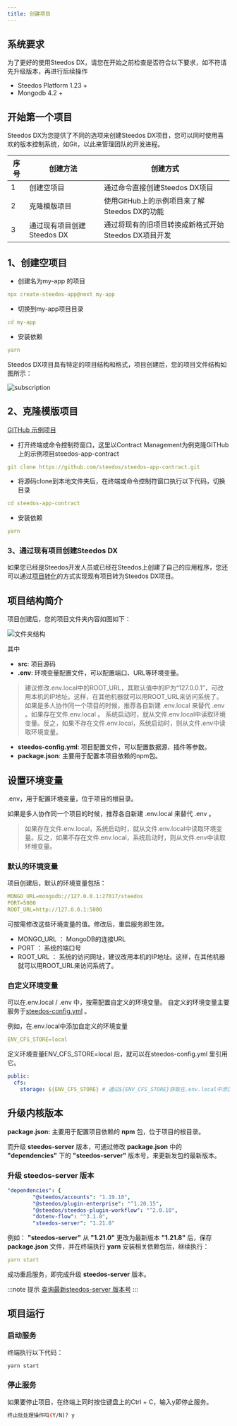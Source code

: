 ```yaml
---
title: 创建项目
---
```


## 系统要求

为了更好的使用Steedos DX，请您在开始之前检查是否符合以下要求，如不符请先升级版本，再进行后续操作

- Steedos Platform 1.23 +
- Mongodb 4.2 +

## 开始第一个项目

Steedos DX为您提供了不同的选项来创建Steedos DX项目，您可以同时使用喜欢的版本控制系统，如Git，以此来管理团队的开发进程。

|  序号   |  创建方法   | 创建方式  |
|  ----  |  ----  |  ----  |
|  1   | 创建空项目  | 通过命令直接创建Steedos DX项目 |
|  2   | 克隆模版项目  | 使用GitHub上的示例项目来了解Steedos DX的功能 |
|  3   | 通过现有项目创建Steedos DX  | 通过将现有的旧项目转换成新格式开始Steedos DX项目开发 |

## 1、创建空项目

- 创建名为my-app 的项目

```yml
npx create-steedos-app@next my-app
```

- 切换到my-app项目目录

```yml
cd my-app
```

- 安装依赖

```yml
yarn
```

Steedos DX项目具有特定的项目结构和格式，项目创建后，您的项目文件结构如图所示：

![subscription](/assets/dx/project_setup/project_setup01.png)

## 2、克隆模版项目

[GITHub 示例项目](https://github.com/steedos/awesome-steedos-apps)

- 打开终端或命令控制符窗口，这里以Contract Management为例克隆GITHub上的示例项目steedos-app-contract

```yml
git clone https://github.com/steedos/steedos-app-contract.git
```

- 将源码clone到本地文件夹后，在终端或命令控制符窗口执行以下代码，切换目录

```yml
cd steedos-app-contract
```

- 安装依赖

```yml
yarn
```

### 3、通过现有项目创建Steedos DX

如果您已经是Steedos开发人员或已经在Steedos上创建了自己的应用程序，您还可以通过[项目转化](/developer/cli/cli_convert)的方式实现现有项目转为Steedos DX项目。

## 项目结构简介

项目创建后，您的项目文件夹内容如图如下：

![文件夹结构](/assets/文件夹结构1.png)

其中

- **src**: 项目源码
- **.env**: 环境变量配置文件，可以配置端口、URL等环境变量。

> 建议修改.env.local中的ROOT_URL，其默认值中的IP为“127.0.0.1”，可改用本机的IP地址。这样，在其他机器就可以用ROOT_URL来访问系统了。
> 如果是多人协作同一个项目的时候，推荐各自新建 .env.local 来替代 .env 。如果存在文件.env.local 。 系统启动时，就从文件.env.local中读取环境变量。反之，如果不存在文件.env.local，系统启动时，则从文件.env中读取环境变量。

- **steedos-config.yml**: 项目配置文件，可以配置数据源、插件等参数。
- **package.json**: 主要用于配置本项目依赖的npm包。

## 设置环境变量

.env，用于配置环境变量，位于项目的根目录。

如果是多人协作同一个项目的时候，推荐各自新建 .env.local 来替代 .env 。

> 如果存在文件.env.local，系统启动时，就从文件.env.local中读取环境变量。反之，如果不存在文件.env.local，系统启动时，则从文件.env中读取环境变量。

### 默认的环境变量

项目创建后，默认的环境变量包括：

```yml
MONGO_URL=mongodb://127.0.0.1:27017/steedos
PORT=5000
ROOT_URL=http://127.0.0.1:5000
```

可按需修改这些环境变量的值。修改后，重启服务即生效。

- MONGO_URL ： MongoDB的连接URL
- PORT ： 系统的端口号
- ROOT_URL ： 系统的访问网址，建议改用本机的IP地址。这样，在其他机器就可以用ROOT_URL来访问系统了。

### 自定义环境变量

可以在.env.local / .env 中，按需配置自定义的环境变量。 自定义的环境变量主要服务于[steedos-config.yml](https://www.steedos.com/developer/steedos_config) 。

例如，在.env.local中添加自定义的环境变量

```yml
ENV_CFS_STORE=local
```

定义环境变量ENV_CFS_STORE=local 后，就可以在steedos-config.yml 里引用它。

```yml
public:
  cfs:
    storage: ${ENV_CFS_STORE} # 通过${ENV_CFS_STORE}获取在.env.local中添加的变量的值
```

## 升级内核版本

**package.json:** 主要用于配置项目依赖的 **npm** 包，位于项目的根目录。

而升级 **steedos-server** 版本，可通过修改 **package.json** 中的 **"dependencies"** 下的 **"steedos-server"** 版本号，来更新发包的最新版本。

### 升级 steedos-server 版本

```yml
"dependencies": {
        "@steedos/accounts": "1.19.10",
        "@steedos/plugin-enterprise": "^1.20.15",
        "@steedos/steedos-plugin-workflow": "^2.0.10",
        "dotenv-flow": "^3.1.0",
        "steedos-server": "1.21.8"
```

例如： **"steedos-server"** 从 **"1.21.0"** 更改为最新版本 **"1.21.8"** 后，保存 **package.json** 文件，并在终端执行 **yarn** 安装相关依赖包后，继续执行：

```yml
yarn start
```

成功重启服务，即完成升级 **steedos-server** 版本。

:::note 提示
[查询最新steedos-server 版本号](https://www.npmjs.com/package/steedos-server)
:::

## 项目运行

### 启动服务

终端执行以下代码：

```bash
yarn start
```

### 停止服务

如果要停止项目，在终端上同时按住键盘上的Ctrl + C，输入y即停止服务。

```bash
终止批处理操作吗(Y/N)? y
```
